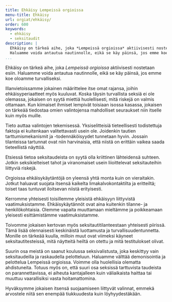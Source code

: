 ```yaml
---
title: Ehkäisy Lempeissä orgioissa
menu-title: Ehkäisy
url: orgiat/ehkäisy/
order: 600
keywords:
  - ehkäisy
  - seksitaudit
description: |
  Ehkäisy on tärkeä aihe, joka *Lempeissä orgioissa* aktiivisesti nostetaan esiin.
  Haluamme voida antautua nautinnolle, eikä se käy päinsä, jos emme koe oloamme turvalliseksi.
...
```


Ehkäisy on tärkeä aihe, joka *Lempeissä orgioissa* aktiivisesti nostetaan esiin.
Haluamme voida antautua nautinnolle, eikä se käy päinsä, jos emme koe oloamme turvalliseksi.

Illanvietoissamme jokainen määrittelee itse omat rajansa, joihin ehkäisyperiaatteet myös kuuluvat.
Koska täysin turvallista seksiä ei ole olemassa, jokaisen on syytä miettiä huolellisesti, mitä riskejä on valmis ottamaan.
Kun kiimaiset ihmiset lempivät toisiaan isossa kasassa, jokaisen on tärkeää tiedostaa omien valintojensa mahdolliset seuraukset niin itselle kuin myös muille.

Tieto auttaa valintojen tekemisessä.
Yksiselitteisiä tieteellisesti todistettuja faktoja ei kuitenkaan valitettavasti usein ole.
Joidenkin tautien tarttumismekanismit ja -todennäköisyydet tunnetaan hyvin.
Jossain tilanteissa tartunnat ovat niin harvinaisia, että niistä on erittäin vaikea saada tieteellistä näyttöä.

Etsiessä tietoa seksitaudeista on syytä olla kriittinen lähteidensä suhteen.
Jotkin seksikielteiset tahot ja viranomaiset usein liioittelevat seksitauteihin liittyviä riskejä.

Orgioissa ehkäisykäytäntöjä on yleensä yhtä monta kuin on vieraitakin.
Jotkut haluavat suojata itsensä kaikelta limakalvokontaktilta ja eritteiltä;
toiset taas tuntuvat iloitsevan niistä erityisesti.

Kerromme yhteisesti toisillemme yleisistä ehkäisyyn liittyvistä vaatimuksistamme.
Ehkäisykäytännöt ovat aina kuitenkin tilanne- ja henkilökohtaisia.
Olemme vapaita muuttamaan mieltämme ja poikkeamaan yleisesti esittämistämme vaatimuksistamme.

Toivomme jokaisen kertovan myös seksitautitilanteestaan yhteisesti piirissä.
Tämä lisää olennaisesti keskinäistä luottamusta ja turvallisuudentunnetta.
Monille on tärkeää kuulla, milloin muut ovat viimeksi käyneet seksitautitesteissä, mitä näytteitä heiltä on otettu ja mitä testitulokset olivat.

Suurin osa meistä on saanut koulussa seksivalistusta, joka keskittyy vain seksitaudeilla ja raskaudella pelotteluun.
Haluamme välttää demonisointia ja pelottelua Lempeissä orgioissa.
Voimme olla huolellisia olematta ahdistuneita.
Totuus myös on, että suuri osa seksissä tarttuvista taudeista on parannettavissa, ei aiheuta kantajalleen kuin väliaikaista haittaa tai muuttuu vaarallisiksi vasta hoitamattomina.

Hyväksymme jokaisen itsensä suojaamiseen liittyvät valinnat, emmekä arvostele niitä sen enempää tiukkuudesta kuin löyhyydestäkään.
